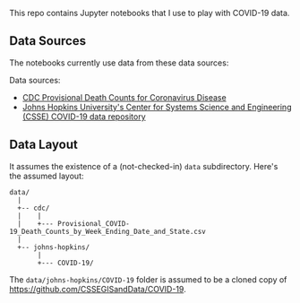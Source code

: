This repo contains Jupyter notebooks that I use to play with COVID-19
data.

## Data Sources

The notebooks currently use data from these data sources:

Data sources:

- [CDC Provisional Death Counts for Coronavirus Disease](https://www.cdc.gov/nchs/nvss/vsrr/covid19/index.htm)
- [Johns Hopkins University's Center for Systems Science and Engineering (CSSE) COVID-19 data repository](https://github.com/CSSEGISandData/COVID-19)

## Data Layout

It assumes the existence of a (not-checked-in) `data` subdirectory.
Here's the assumed layout:

```
data/
  |
  +-- cdc/
  |    |
  |    +--- Provisional_COVID-19_Death_Counts_by_Week_Ending_Date_and_State.csv
  |
  +-- johns-hopkins/
       |
       +--- COVID-19/
```

The `data/johns-hopkins/COVID-19` folder is assumed to be a cloned copy
of <https://github.com/CSSEGISandData/COVID-19>.
